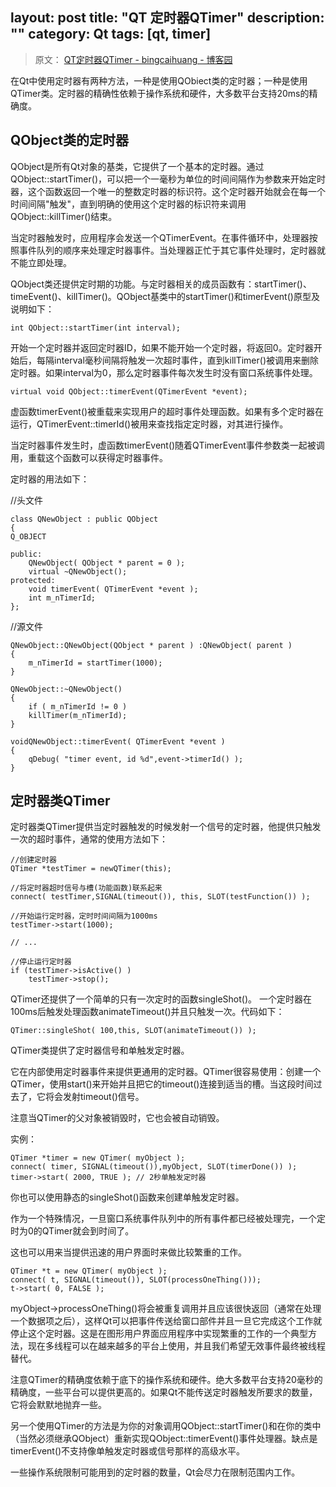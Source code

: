 layout: post
title: "QT 定时器QTimer"
description: ""
category: Qt
tags: [qt, timer]
---

> 原文： [QT定时器QTimer - bingcaihuang - 博客园](http://www.cnblogs.com/bingcaihuang/archive/2010/12/07/1898660.html)

在Qt中使用定时器有两种方法，一种是使用QObiect类的定时器；一种是使用QTimer类。定时器的精确性依赖于操作系统和硬件，大多数平台支持20ms的精确度。

## QObject类的定时器

QObject是所有Qt对象的基类，它提供了一个基本的定时器。通过QObject::startTimer()，可以把一个一毫秒为单位的时间间隔作为参数来开始定时器，这个函数返回一个唯一的整数定时器的标识符。这个定时器开始就会在每一个时间间隔"触发"，直到明确的使用这个定时器的标识符来调用QObject::killTimer()结束。

当定时器触发时，应用程序会发送一个QTimerEvent。在事件循环中，处理器按照事件队列的顺序来处理定时器事件。当处理器正忙于其它事件处理时，定时器就不能立即处理。

<!-- more -->

QObject类还提供定时期的功能。与定时器相关的成员函数有：startTimer()、timeEvent()、killTimer()。QObject基类中的startTimer()和timerEvent()原型及说明如下：

	int QObject::startTimer(int interval);

开始一个定时器并返回定时器ID，如果不能开始一个定时器，将返回0。定时器开始后，每隔interval毫秒间隔将触发一次超时事件，直到killTimer()被调用来删除定时器。如果interval为0，那么定时器事件每次发生时没有窗口系统事件处理。

	virtual void QObject::timerEvent(QTimerEvent *event);

虚函数timerEvent()被重载来实现用户的超时事件处理函数。如果有多个定时器在运行，QTimerEvent::timerId()被用来查找指定定时器，对其进行操作。

当定时器事件发生时，虚函数timerEvent()随着QTimerEvent事件参数类一起被调用，重载这个函数可以获得定时器事件。

定时器的用法如下：

//头文件

	class QNewObject : public QObject
	{
	Q_OBJECT

	public:
		QNewObject( QObject * parent = 0 );
		virtual ~QNewObject();
	protected:
		void timerEvent( QTimerEvent *event );
		int m_nTimerId;
	};

//源文件

	QNewObject::QNewObject(QObject * parent ) :QNewObject( parent )
	{
		m_nTimerId = startTimer(1000);
	}

	QNewObject::~QNewObject()
	{
		if ( m_nTimerId != 0 )
		killTimer(m_nTimerId);
	}

	voidQNewObject::timerEvent( QTimerEvent *event )
	{
		qDebug( "timer event, id %d",event->timerId() );
	}

## 定时器类QTimer

定时器类QTimer提供当定时器触发的时候发射一个信号的定时器，他提供只触发一次的超时事件，通常的使用方法如下：

	//创建定时器
	QTimer *testTimer = newQTimer(this);

	//将定时器超时信号与槽(功能函数)联系起来
	connect( testTimer,SIGNAL(timeout()), this, SLOT(testFunction()) );

	//开始运行定时器，定时时间间隔为1000ms
	testTimer->start(1000);

	// ...

	//停止运行定时器
	if (testTimer->isActive() )
		testTimer->stop();

QTimer还提供了一个简单的只有一次定时的函数singleShot()。 一个定时器在100ms后触发处理函数animateTimeout()并且只触发一次。代码如下：

	QTimer::singleShot( 100,this, SLOT(animateTimeout()) );

QTimer类提供了定时器信号和单触发定时器。

它在内部使用定时器事件来提供更通用的定时器。QTimer很容易使用：创建一个QTimer，使用start()来开始并且把它的timeout()连接到适当的槽。当这段时间过去了，它将会发射timeout()信号。

注意当QTimer的父对象被销毁时，它也会被自动销毁。

实例：

	QTimer *timer = new QTimer( myObject );
	connect( timer, SIGNAL(timeout()),myObject, SLOT(timerDone()) );
	timer->start( 2000, TRUE ); // 2秒单触发定时器

你也可以使用静态的singleShot()函数来创建单触发定时器。

作为一个特殊情况，一旦窗口系统事件队列中的所有事件都已经被处理完，一个定时为0的QTimer就会到时间了。

这也可以用来当提供迅速的用户界面时来做比较繁重的工作。

	QTimer *t = new QTimer( myObject );
	connect( t, SIGNAL(timeout()), SLOT(processOneThing()));
	t->start( 0, FALSE );

myObject->processOneThing()将会被重复调用并且应该很快返回（通常在处理一个数据项之后），这样Qt可以把事件传送给窗口部件并且一旦它完成这个工作就停止这个定时器。这是在图形用户界面应用程序中实现繁重的工作的一个典型方法，现在多线程可以在越来越多的平台上使用，并且我们希望无效事件最终被线程替代。

注意QTimer的精确度依赖于底下的操作系统和硬件。绝大多数平台支持20毫秒的精确度，一些平台可以提供更高的。如果Qt不能传送定时器触发所要求的数量，它将会默默地抛弃一些。

另一个使用QTimer的方法是为你的对象调用QObject::startTimer()和在你的类中（当然必须继承QObject）重新实现QObject::timerEvent()事件处理器。缺点是timerEvent()不支持像单触发定时器或信号那样的高级水平。

一些操作系统限制可能用到的定时器的数量，Qt会尽力在限制范围内工作。
